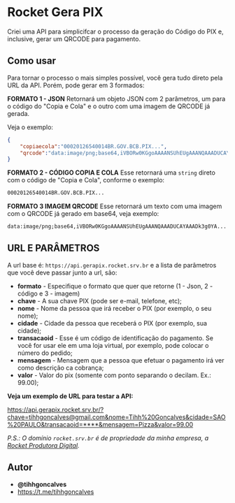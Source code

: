 # Rocket Gera PIX

Criei uma API para simplicifcar o processo da geração do Código do PIX e, inclusive, gerar um QRCODE para pagamento.

## Como usar
Para tornar o processo o mais simples possível, você gera tudo direto pela URL da API. 
Porém, pode gerar em 3 formados:

**FORMATO 1 - JSON**
Retornará um objeto JSON com 2 parâmetros, um para o código do "Copia e Cola" e o outro com uma imagem de QRCODE já gerada.

Veja o exemplo:
```json
{
    "copiaecola":"00020126540014BR.GOV.BCB.PIX...",
    "qrcode":"data:image/png;base64,iVBORw0KGgoAAAANSUhEUgAAANQAAADUCAYAAADk3g0YA..."
}
```

**FORMATO 2 - CÓDIGO COPIA E COLA**
Esse retornará uma `string` direto com o código de "Copia e Cola", conforme o exemplo:
```txt
00020126540014BR.GOV.BCB.PIX...
```

**FORMATO 3 IMAGEM QRCODE**
Esse retornará um texto com uma imagem com o QRCODE já gerado em base64, veja exemplo:
```txt
data:image/png;base64,iVBORw0KGgoAAAANSUhEUgAAANQAAADUCAYAAADk3g0YA...
```


## URL E PARÂMETROS
A url base é: `https://api.gerapix.rocket.srv.br` e a lista de parâmetros que você deve passar junto a url, são:

- **formato** - Especifique o formato que quer que retorne (1 - Json, 2 - código e 3 - imagem)
 - **chave** - A sua chave PIX (pode ser e-mail, telefone, etc);
 - **nome** - Nome da pessoa que irá receber o PIX (por exemplo, o seu nome);
 - **cidade** - Cidade da pessoa que receberá o PIX (por exemplo, sua cidade);
 - **transacaoid** - Esse é um código de identificação do pagamento. Se você for usar ele em uma loja virtual, por exemplo, pode colocar o número do pedido;
 - **mensagem** - Mensagem que a pessoa que efetuar o pagamento irá ver como descrição ca cobrança;
 - **valor** - Valor do pix (somente com ponto separando o decilam. Ex.: 99.00);

 **Veja um exemplo de URL para testar a API:**

 https://api.gerapix.rocket.srv.br/?chave=tihhgoncalves@gmail.com&nome=Tihh%20Goncalves&cidade=SAO%20PAULO&transacaoid=****&mensagem=Pizza&valor=99.00

_P.S.: O domínio `rocket.srv.br` é de propriedade da minha empresa, a [Rocket Produtora Digital](http://www.produtorarocket.com)._

## Autor
 - **@tihhgoncalves**
 - https://t.me/tihhgoncalves

